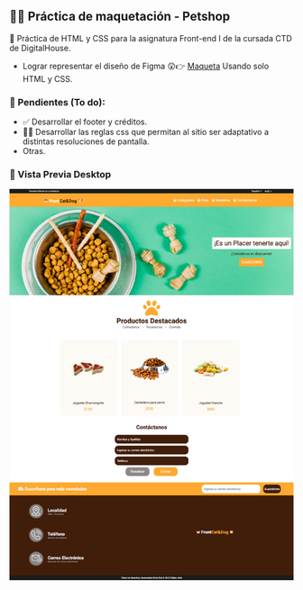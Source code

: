 ## 🧑‍💻 Práctica de maquetación - Petshop

🤖 Práctica de HTML y CSS para la asignatura Front-end I de la cursada CTD de DigitalHouse.

- Lograr representar el diseño de Figma 😲👉 [Maqueta](https://www.figma.com/file/31NtnGFVE8XyUbfA8Esktw/Petshop?node-id=1:8) Usando solo HTML y CSS.

### 📝 Pendientes (To do):

- ✅ Desarrollar el footer y créditos.
- 👷‍♂️ Desarrollar las reglas css que permitan al sitio ser adaptativo a distintas resoluciones de pantalla.
- Otras.

### 📸 Vista Previa Desktop

![Vista previa de la versión Desktop](https://github.com/felipejoq/petshop-maqueta/blob/master/preview-desktop-version.jpg)
